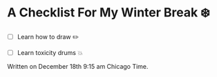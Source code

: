# A Checklist For My Winter Break :snowflake:
  - [ ] Learn how to draw :pencil2:
  - [ ] Learn toxicity drums :boom:


Written on December 18th 9:15 am Chicago Time. 
